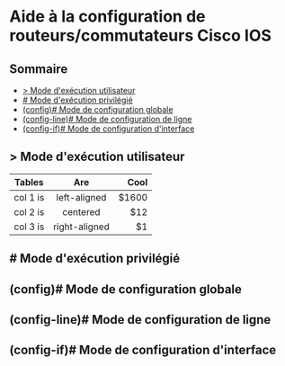 # Aide à la configuration de routeurs/commutateurs Cisco IOS

## Sommaire

* [> Mode d'exécution utilisateur](#p1)
* [# Mode d'exécution privilégié](#p2)
* [(config)# Mode de configuration globale](#p3)
* [(config-line)# Mode de configuration de ligne](#p4)
* [(config-if)# Mode de configuration d'interface](#p5)

## > Mode d'exécution utilisateur


| Tables   |      Are      |  Cool |
|----------|:-------------:|------:|
| col 1 is |  left-aligned | $1600 |
| col 2 is |    centered   |   $12 |
| col 3 is | right-aligned |    $1 |

<a name="p2"></a>
## # Mode d'exécution privilégié



<a name="p3"></a>
## (config)# Mode de configuration globale



<a name="p4"></a>
## (config-line)# Mode de configuration de ligne



<a name="p5"></a>
## (config-if)# Mode de configuration d'interface


